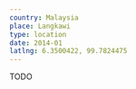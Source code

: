 ```yaml
---
country: Malaysia
place: Langkawi
type: location
date: 2014-01
latlng: 6.3500422, 99.7824475
---
```


TODO
